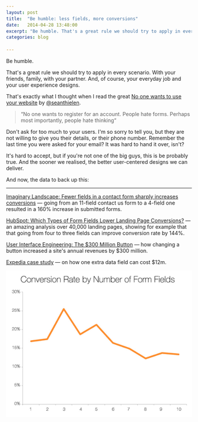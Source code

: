 ```yaml
---
layout: post
title:  "Be humble: less fields, more conversions"
date:   2014-04-28 13:48:00
excerpt: "Be humble. That's a great rule we should try to apply in every scenario. With your friends, family, with your partner. And, of course, your"
categories: blog

---
```


Be humble.

That's a great rule we should try to apply in every scenario. With your friends, family, with your partner. And, of course, your everyday job and your user experience designs.

That's exactly what I thought when I read the great [No one wants to use your website](http://bit.ly/1fGCaPd) by [@seanthielen](https://twitter.com/seanthielen).

> “No one wants to register for an account. People hate forms. Perhaps most importantly, people hate thinking“

Don't ask for too much to your users. I'm so sorry to tell you, but they are not willing to give you their details, or their phone number. Remember the last time you were asked for your email? It was hard to hand it over, isn't?

It's hard to accept, but if you're not one of the big guys, this is be probably true. And the sooner we realised, the better user-centered designs we can deliver.

And now, the data to back up this:

---

[Imaginary Landscape: Fewer fields in a contact form sharply increases conversions](http://www.imagescape.com/site_media/cms_page_media/70/contact-form-study_.pdf) — going from an 11-field contact us form to a 4-field one resulted in a 160% increase in submitted forms.

[HubSpot: Which Types of Form Fields Lower Landing Page Conversions?](http://blog.hubspot.com/blog/tabid/6307/bid/6746/Which-Types-of-Form-Fields-Lower-Landing-Page-Conversions.aspx) — an amazing analysis over 40,000 landing pages, showing for example that that going from four to three fields can improve conversion rate by 144%.

[User Interface Engineering: The $300 Million Button](http://www.uie.com/articles/three_hund_million_button/) — how changing a button increased a site's annual revenues by $300 million.

[Expedia case study](http://www.zdnet.com/expedia-on-how-one-extra-data-field-can-cost-12m-3040153863/) —  on how one extra data field can cost $12m.

<p><img class="full-width-image" src="/images/conversion_rates_by_form_fields.png" alt="Graph showing that, the more fields, the less conversion rate" /></p>